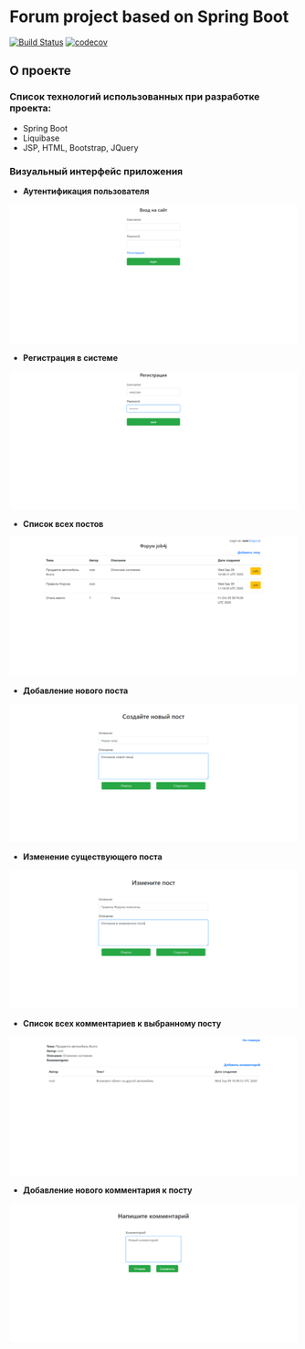 # Forum project based on Spring Boot
[![Build Status](https://travis-ci.org/IvanPJF/job4j_forum.svg?branch=master)](https://travis-ci.org/IvanPJF/job4j_forum)
[![codecov](https://codecov.io/gh/IvanPJF/job4j_forum/branch/master/graph/badge.svg)](https://codecov.io/gh/IvanPJF/job4j_forum)

## О проекте

### Список технологий использованных при разработке проекта:
+ Spring Boot
+ Liquibase
+ JSP, HTML, Bootstrap, JQuery

### Визуальный интерфейс приложения

+ __Аутентификация пользователя__

![Auth](/images/Input.png "Аутентификация пользователя")

+ __Регистрация в системе__

![Reg](/images/Reg.png "Регистрация пользователя")

+ __Список всех постов__

![Main](/images/Main.png "Список всех постов")

+ __Добавление нового поста__

![Add_topic](/images/Add_topic.png "Добавление нового поста")

+ __Изменение существующего поста__

![Edit_topic](/images/Edit_topic.png "Изменение существующего поста")

+ __Список всех комментариев к выбранному посту__

![All_comments](/images/All_comments.png "Список всех комментариев к выбранному посту")

+ __Добавление нового комментария к посту__

![Add_comment](/images/Add_comment.png "Добавление нового комментария к посту")